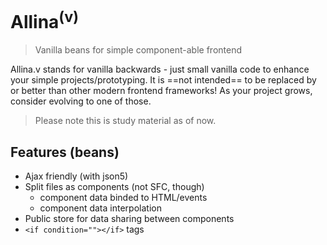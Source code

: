 # Allina<sup>(v)</sup>

> Vanilla beans for simple component-able frontend

Allina.v stands for vanilla backwards - just small vanilla code to enhance your simple projects/prototyping. It is ==not intended== to be replaced by or better than other modern frontend frameworks! As your project grows, consider evolving to one of those.

> Please note this is study material as of now.

## Features (beans)

- Ajax friendly (with json5)
- Split files as components (not SFC, though)
  - component data binded to HTML/events
  - component data interpolation
- Public store for data sharing between components
- `<if condition=""></if>` tags
